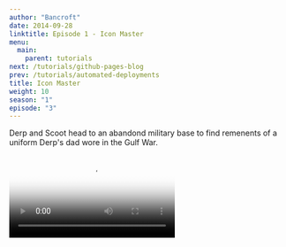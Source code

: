 ```yaml
---
author: "Bancroft"
date: 2014-09-28
linktitle: Episode 1 - Icon Master
menu:
  main:
    parent: tutorials
next: /tutorials/github-pages-blog
prev: /tutorials/automated-deployments
title: Icon Master
weight: 10
season: "1"
episode: "3"
---
```


Derp and Scoot head to an abandond military base to find remenents of a uniform Derp's dad wore in the Gulf War. 


<video src="https://s3.us-east-2.amazonaws.com/bancroftshow/season-1/episode-1/crypto-visionary.mp4" controls poster="https://s3.us-east-2.amazonaws.com/bancroftshow/season-1/episode-1/poster.jpg">
</video>
